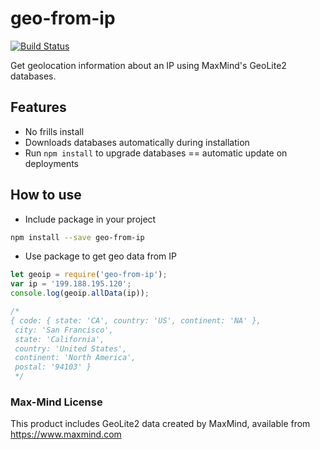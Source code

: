 # geo-from-ip

[![Build Status](https://travis-ci.org/VikramTiwari/geo-from-ip.svg?branch=master)](https://travis-ci.org/VikramTiwari/geo-from-ip)

Get geolocation information about an IP using MaxMind's GeoLite2 databases.

## Features

- No frills install
- Downloads databases automatically during installation
- Run `npm install` to upgrade databases == automatic update on deployments

## How to use

- Include package in your project

```bash
npm install --save geo-from-ip
```

- Use package to get geo data from IP

```javascript
let geoip = require('geo-from-ip');
var ip = '199.188.195.120';
console.log(geoip.allData(ip));

/*
{ code: { state: 'CA', country: 'US', continent: 'NA' },
 city: 'San Francisco',
 state: 'California',
 country: 'United States',
 continent: 'North America',
 postal: '94103' }
 */
```

### Max-Mind License

This product includes GeoLite2 data created by MaxMind, available from <https://www.maxmind.com>
